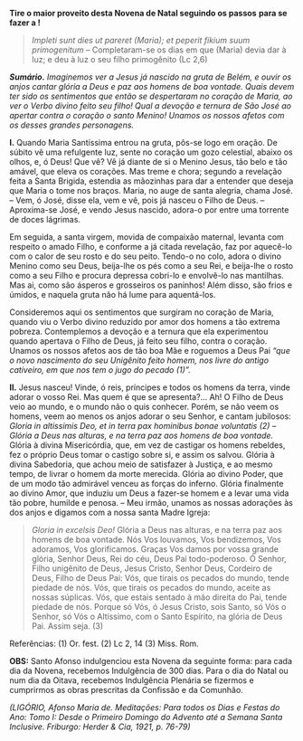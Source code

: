 **Tire o maior proveito desta Novena de Natal seguindo os passos** **para se fazer a !**

> *Impleti sunt dies ut pareret (Maria); et peperit fikium suum primogenitum* – Completaram-se os dias em que (Maria) devia dar à luz; e deu à luz o seu filho primogênito (Lc 2,6)

***Sumário.** Imaginemos ver a Jesus já nascido na gruta de Belém, e ouvir os anjos cantar glória a Deus e paz aos homens de boa vontade. Quais devem ter sido os sentimentos que então se despertaram no coração de Maria, ao ver o Verbo divino feito seu filho! Qual a devoção e ternura de São José ao apertar contra o coração o santo Menino! Unamos os nossos afetos com os desses grandes personagens.*

**I.** Quando Maria Santíssima entrou na gruta, pôs-se logo em oração. De súbito vê uma refulgente luz, sente no coração um gozo celestial, abaixo os olhos, e, ó Deus! Que vê? Vê já diante de si o Menino Jesus, tão belo e tão amável, que eleva os corações. Mas treme e chora; segundo a revelação feita a Santa Brigida, estendia as mãozinhas para dar a entender que deseja que Maria o tome nos braços. Maria, no auge de santa alegria, chama José. – Vem, ó José, disse ela, vem e vê, pois já nasceu o Filho de Deus. – Aproxima-se José, e vendo Jesus nascido, adora-o por entre uma torrente de doces lágrimas.

Em seguida, a santa virgem, movida de compaixão maternal, levanta com respeito o amado Filho, e conforme a já citada revelação, faz por aquecê-lo com o calor de seu rosto e do seu peito. Tendo-o no colo, adora o divino Menino como seu Deus, beija-lhe os pés como a seu Rei, e beija-lhe o rosto como a seu Filho e procura depressa cobri-lo e envolvê-lo nas mantilhas. Mas ai, como são ásperos e grosseiros os paninhos! Além disso, são frios e úmidos, e naquela gruta não há lume para aquentá-los.

Consideremos aqui os sentimentos que surgiram no coração de Maria, quando viu o Verbo divino reduzido por amor dos homens a tão extrema pobreza. Contemplemos a devoção e a ternura que ela experimentou quando apertava o Filho de Deus, já feito seu filho, contra o coração. Unamos os nossos afetos aos de tão boa Mãe e roguemos a Deus Pai *“que o novo nascimento do seu Unigênito feito homem, nos livre do antigo cativeiro, em que nos tem o jugo do pecado (1)”.*

**II.** Jesus nasceu! Vinde, ó reis, príncipes e todos os homens da terra, vinde adorar o vosso Rei. Mas quem é que se apresenta?… Ah! O Filho de Deus veio ao mundo, e o mundo não o quis conhecer. Porém, se não veem os homens, veem ao menos os anjos adorar o seu Senhor, e cantam jubilosos: *Gloria in altissimis Deo, et in terra pax hominibus bonae voluntatis (2) – Glória a Deus nas alturas, e na terra paz aos homens de boa vontade.* Glória à divina Misericórdia, que, em vez de castigar os homens rebeldes, fez o próprio Deus tomar o castigo sobre si, e assim os salvou. Glória à divina Sabedoria, que achou meio de satisfazer à Justiça, e ao mesmo tempo, de livrar o homem da morte merecida. Glória ao divino Poder, que de um modo tão admirável venceu as forças do inferno. Glória finalmente ao divino Amor, que induziu um Deus a fazer-se homem e a levar uma vida tão pobre, humilde e penosa. – Meu irmão, unamos as nossas adorações às dos anjos e digamos com a nossa santa Madre Igreja:

> *Gloria in excelsis Deo!* Glória a Deus nas alturas, e na terra paz aos homens de boa vontade. Nós Vos louvamos, Vos bendizemos, Vos adoramos, Vos glorificamos. Graças Vos damos por vossa grande glória, Senhor Deus, Rei do céu, Deus Pai todo-poderoso. Ó Senhor, Filho unigênito de Deus, Jesus Cristo, Senhor Deus, Cordeiro de Deus, Filho de Deus Pai: Vós, que tirais os pecados do mundo, tende piedade de nós. Vós, que tirais os pecados do mundo, aceite as nossas súplicas. Vós, que estais sentado à mão direita do Pai, tende piedade de nós. Porque só Vós, ó Jesus Cristo, sois Santo, só Vós o Senhor, só Vós o Altíssimo, com o Santo Espírito, na glória de Deus Pai. Assim seja. (3)

Referências: (1) Or. fest. (2) Lc 2, 14 (3) Miss. Rom.

**OBS:** Santo Afonso indulgenciou esta Novena da seguinte forma: para cada dia da Novena, recebemos Indulgência de 300 dias. Para o dia do Natal ou num dia da Oitava, recebemos Indulgência Plenária se fizermos e cumprirmos as obras prescritas da Confissão e da Comunhão.

*(LIGÓRIO, Afonso Maria de. Meditações: Para todos os Dias e Festas do Ano: Tomo I: Desde o Primeiro Domingo do Advento até a Semana Santa Inclusive. Friburgo: Herder & Cia, 1921, p. 76-79)*
